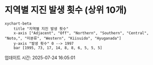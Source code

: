 # 지역별 지진 발생 횟수 (상위 10개)

```mermaid
xychart-beta
    title "지역별 지진 발생 횟수"
    x-axis ["Adjacent", "Off", "Northern", "Southern", "Central", "Noto,", "미분류", "Western", "Kiisuido", "Hyuganada"]
    y-axis "발생 횟수" 0 --> 1997
    bar [1995, 73, 17, 14, 8, 8, 6, 5, 5, 5]
```

업데이트 시간: 2025-07-24 16:05:01
